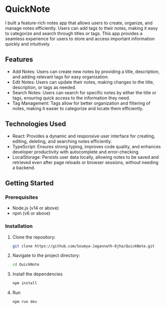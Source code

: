 # QuickNote

I built a feature-rich notes app that allows users to create, organize, and manage notes efficiently. Users can add tags to their notes, making it easy to categorize and search through titles or tags. This app provides a seamless experience for users to store and access important information quickly and intuitively.

## Features

- Add Notes: Users can create new notes by providing a title, description, and adding relevant tags for easy organization.
- Edit Notes: Users can update their notes, making changes to the title, description, or tags as needed.
- Search Notes: Users can search for specific notes by either the title or tags, ensuring quick access to the information they need.
- Tag Management: Tags allow for better organization and filtering of notes, making it easier to categorize and locate them efficiently.

## Technologies Used

- React: Provides a dynamic and responsive user interface for creating, editing, deleting, and searching notes efficiently.
- TypeScript: Ensures strong typing, improves code quality, and enhances developer productivity with autocomplete and error-checking.
- LocalStorage: Persists user data locally, allowing notes to be saved and retrieved even after page reloads or browser sessions, without needing a backend.

## Getting Started

### Prerequisites

- Node.js (v14 or above)
- npm (v6 or above)

### Installation

1. Clone the repository:

   ```bash
   git clone https://github.com/Soumya-Jagannath-Ojha/QuickNote.git

   ```

2. Navigate to the project directory:

   ```bash
   cd QuickNote

   ```

3. Install the dependencies

   ```bash
   npm install

   ```

4. Run
   ```bash
   npm run dev
   ```
